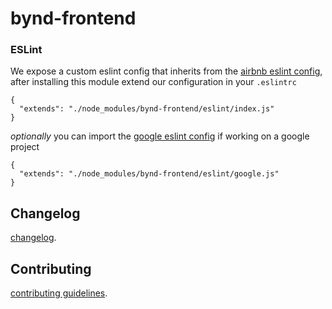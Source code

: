 # bynd-frontend

### ESLint

We expose a custom eslint config that inherits from the [airbnb eslint config](https://www.npmjs.com/package/eslint-config-airbnb), after installing this module extend our configuration in your `.eslintrc`

```.eslintrc
{
  "extends": "./node_modules/bynd-frontend/eslint/index.js"
}
```

*optionally* you can import the [google eslint config](https://www.npmjs.com/package/eslint-config-google) if working on a google project

```.eslintrc
{
  "extends": "./node_modules/bynd-frontend/eslint/google.js"
}
```

## Changelog

[changelog](./CHANGELOG.md).

## Contributing

[contributing guidelines](./CONTRIBUTING.md).
